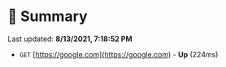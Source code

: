 # 📖 Summary
Last updated: **8/13/2021, 7:18:52 PM**

- `GET` [https://google.com](https://google.com) - **Up** (224ms)
